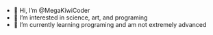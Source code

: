 - 👋 Hi, I’m @MegaKiwiCoder
- 👀 I’m interested in science, art, and programing
- 🌱 I’m currently learning programing and am not extremely advanced

<!---
MegaKiwiCoder/MegaKiwiCoder is a ✨ special ✨ repository because its `README.md` (this file) appears on your GitHub profile.
You can click the Preview link to take a look at your changes.
--->
